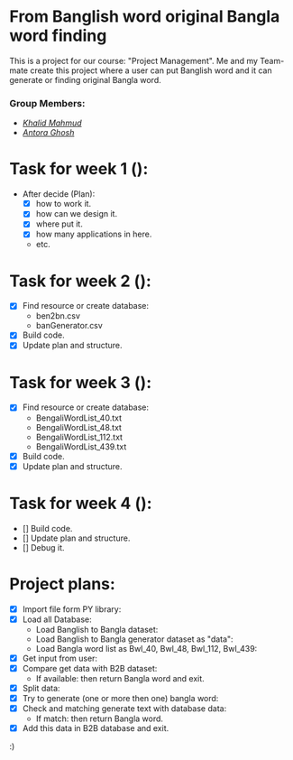 # From Banglish word original Bangla word finding

This is a project for our course: "Project Management".
Me and my Team-mate create this project where a user can put Banglish word and it can generate or finding original Bangla word.

### Group Members:
- *_[Khalid Mahmud](https://github.com/skhalidmahmud)_*
- *_[Antora Ghosh](https://github.com/antoraghosh)_*

# Task for week 1 ():

  - After decide (Plan):
    - [x] how to work it.
    - [x] how can we design it.
    - [x] where put it.
    - [x] how many applications in here.
    - etc.

# Task for week 2 ():

  - [x] Find resource or create database:
    - ben2bn.csv
    - banGenerator.csv
  - [x] Build code.
  - [x] Update plan and structure.

# Task for week 3 ():

  - [x] Find resource or create database:
    - BengaliWordList_40.txt
    - BengaliWordList_48.txt
    - BengaliWordList_112.txt
    - BengaliWordList_439.txt
  - [x] Build code.
  - [x] Update plan and structure.

# Task for week 4 ():

  - [] Build code.
  - [] Update plan and structure.
  - [] Debug it.

# Project plans:

  - [x] Import file form PY library:
  - [x] Load all Database:
    - Load Banglish to Bangla dataset:
    - Load Banglish to Bangla generator dataset as "data":
    - Load Bangla word list as Bwl_40, Bwl_48, Bwl_112, Bwl_439:
  - [x] Get input from user:
  - [x] Compare get data with B2B dataset:
    - If available: then return Bangla word and exit.
  - [x] Split data:
  - [x] Try to generate (one or more then one) bangla word:
  - [x] Check and matching generate text with database data:
    - If match: then return Bangla word.
  - [x] Add this data in B2B database and exit.

:)
